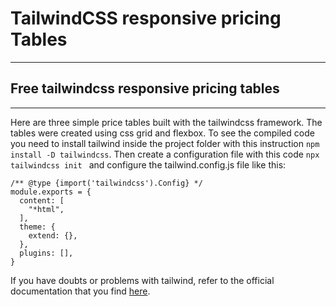 # TailwindCSS responsive pricing Tables
---

## Free tailwindcss responsive pricing tables

---

Here are three simple price tables built with the tailwindcss framework. The tables were created using css grid and flexbox. To see the compiled code you need to install tailwind inside the project folder with this instruction ``` npm install -D tailwindcss ```. Then create a configuration file with this code ```npx tailwindcss init ``` and configure the tailwind.config.js file like this:

```
/** @type {import('tailwindcss').Config} */
module.exports = {
  content: [
    "*html",
  ],
  theme: {
    extend: {},
  },
  plugins: [],
}
```
If you have doubts or problems with tailwind, refer to the official documentation that you find [here](https://tailwindcss.com/).
